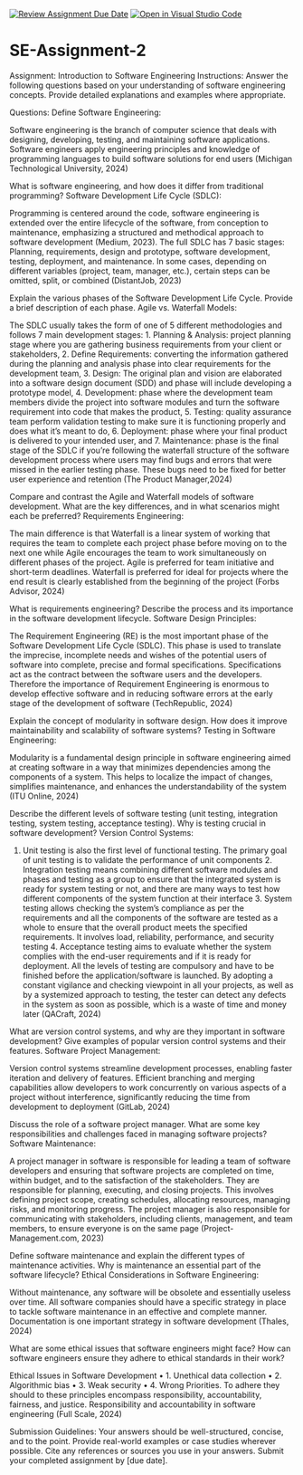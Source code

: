 [![Review Assignment Due Date](https://classroom.github.com/assets/deadline-readme-button-24ddc0f5d75046c5622901739e7c5dd533143b0c8e959d652212380cedb1ea36.svg)](https://classroom.github.com/a/-ucQIGTc)
[![Open in Visual Studio Code](https://classroom.github.com/assets/open-in-vscode-718a45dd9cf7e7f842a935f5ebbe5719a5e09af4491e668f4dbf3b35d5cca122.svg)](https://classroom.github.com/online_ide?assignment_repo_id=15239999&assignment_repo_type=AssignmentRepo)
# SE-Assignment-2
Assignment: Introduction to Software Engineering
Instructions:
Answer the following questions based on your understanding of software engineering concepts. Provide detailed explanations and examples where appropriate.

Questions:
Define Software Engineering:

Software engineering is the branch of computer science that deals with designing, developing, testing, and maintaining software applications. Software engineers apply engineering principles and knowledge of programming languages to build software solutions for end users (Michigan Technological University, 2024)

What is software engineering, and how does it differ from traditional programming?
Software Development Life Cycle (SDLC):

Programming is centered around the code, software engineering is extended over the entire lifecycle of the software, from conception to maintenance, emphasizing a structured and methodical approach to software development (Medium, 2023). The full SDLC has 7 basic stages: Planning, requirements, design and prototype, software development, testing, deployment, and maintenance. In some cases, depending on different variables (project, team, manager, etc.), certain steps can be omitted, split, or combined (DistantJob, 2023)

Explain the various phases of the Software Development Life Cycle. Provide a brief description of each phase.
Agile vs. Waterfall Models:

The SDLC usually takes the form of one of 5 different methodologies and follows 7 main development stages: 1. Planning & Analysis: project planning stage where you are gathering business requirements from your client or stakeholders, 2. Define Requirements: converting the information gathered during the planning and analysis phase into clear requirements for the development team, 3. Design: The original plan and vision are elaborated into a software design document (SDD) and phase will include developing a prototype model, 4. Development: phase where the development team members divide the project into software modules and turn the software requirement into code that makes the product, 5. Testing: quality assurance team perform validation testing to make sure it is functioning properly and does what it’s meant to do, 6. Deployment: phase where your final product is delivered to your intended user, and 7. Maintenance: phase is the final stage of the SDLC if you’re following the waterfall structure of the software development process where users may find bugs and errors that were missed in the earlier testing phase. These bugs need to be fixed for better user experience and retention (The Product Manager,2024)

Compare and contrast the Agile and Waterfall models of software development. What are the key differences, and in what scenarios might each be preferred?
Requirements Engineering:

The main difference is that Waterfall is a linear system of working that requires the team to complete each project phase before moving on to the next one while Agile encourages the team to work simultaneously on different phases of the project. Agile is preferred for team initiative and short-term deadlines. Waterfall is preferred for ideal for projects where the end result is clearly established from the beginning of the project (Forbs Advisor, 2024)

What is requirements engineering? Describe the process and its importance in the software development lifecycle.
Software Design Principles:

The Requirement Engineering (RE) is the most important phase of the Software Development Life Cycle (SDLC). This phase is used to translate the imprecise, incomplete needs and wishes of the potential users of software into complete, precise and formal specifications. Specifications act as the contract between the software users and the developers. Therefore the importance of Requirement Engineering is enormous to develop effective software and in reducing software errors at the early stage of the development of software (TechRepublic, 2024)

Explain the concept of modularity in software design. How does it improve maintainability and scalability of software systems?
Testing in Software Engineering:

Modularity is a fundamental design principle in software engineering aimed at creating software in a way that minimizes dependencies among the components of a system. This helps to localize the impact of changes, simplifies maintenance, and enhances the understandability of the system (ITU Online, 2024)

Describe the different levels of software testing (unit testing, integration testing, system testing, acceptance testing). Why is testing crucial in software development?
Version Control Systems:

1. Unit testing is also the first level of functional testing. The primary goal of unit testing is to validate the performance of unit components 2. Integration testing means combining different software modules and phases and testing as a group to ensure that the integrated system is ready for system testing or not, and there are many ways to test how different components of the system function at their interface 3. System testing allows checking the system’s compliance as per the requirements and all the components of the software are tested as a whole to ensure that the overall product meets the specified requirements. It involves load, reliability, performance, and security testing 4. Acceptance testing aims to evaluate whether the system complies with the end-user requirements and if it is ready for deployment. All the levels of testing are compulsory and have to be finished before the application/software is launched. By adopting a constant vigilance and checking viewpoint in all your projects, as well as by a systemized approach to testing, the tester can detect any defects in the system as soon as possible, which is a waste of time and money later (QACraft, 2024) 

What are version control systems, and why are they important in software development? Give examples of popular version control systems and their features.
Software Project Management:

Version control systems streamline development processes, enabling faster iteration and delivery of features. Efficient branching and merging capabilities allow developers to work concurrently on various aspects of a project without interference, significantly reducing the time from development to deployment (GitLab, 2024)

Discuss the role of a software project manager. What are some key responsibilities and challenges faced in managing software projects?
Software Maintenance:

A project manager in software is responsible for leading a team of software developers and ensuring that software projects are completed on time, within budget, and to the satisfaction of the stakeholders. They are responsible for planning, executing, and closing projects. This involves defining project scope, creating schedules, allocating resources, managing risks, and monitoring progress. The project manager is also responsible for communicating with stakeholders, including clients, management, and team members, to ensure everyone is on the same page (Project-Management.com, 2023)

Define software maintenance and explain the different types of maintenance activities. Why is maintenance an essential part of the software lifecycle?
Ethical Considerations in Software Engineering:

Without maintenance, any software will be obsolete and essentially useless over time. All software companies should have a specific strategy in place to tackle software maintenance in an effective and complete manner. Documentation is one important strategy in software development (Thales, 2024)

What are some ethical issues that software engineers might face? How can software engineers ensure they adhere to ethical standards in their work?

Ethical Issues in Software Development • 1. Unethical data collection • 2. Algorithmic bias • 3. Weak security • 4. Wrong Priorities. To adhere they should to these principles encompass responsibility, accountability, fairness, and justice. Responsibility and accountability in software engineering (Full Scale, 2024)

Submission Guidelines:
Your answers should be well-structured, concise, and to the point.
Provide real-world examples or case studies wherever possible.
Cite any references or sources you use in your answers.
Submit your completed assignment by [due date].
